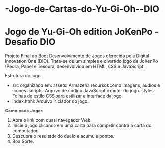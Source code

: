 # -Jogo-de-Cartas-do-Yu-Gi-Oh--DIO
 # Jogo de Yu-Gi-Oh edition JoKenPo - Desafio DIO

Projeto Final do Boot Desenvolvimento de Jogos oferecida pela Digital Innovation One (DIO). Trata-se de um simples e divertido jogo de JoKenPo (Pedra, Papel e Tesoura) desenvolvido em HTML, CSS e JavaScript.

Estrutura do jogo

* src organizado em:
       assets: Armazena recursos como imagens, áudios e ícones. 
       scripts: Arquivo de código JavaScript o motor do jogo.
       styles: Folhas de estilo CSS para estilizar a interface do jogo.
* index.html: Arquivo iniciador do jogo.

Como pode Jogar:

1. Abra o link com quael navegador Web.
2. Inicie o jogo clicando em uma carta para competir contra a carta do computador.
3. Descubra o resultado do duelo e acumule pontos.
4. Boa Sorte.



